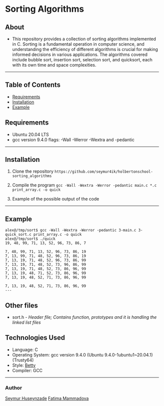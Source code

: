 # Sorting Algorithms

## About
- This repository provides a collection of sorting algorithms implemented in C. Sorting is a fundamental operation in computer science, and understanding the efficiency of different algorithms is crucial for making informed decisions in various applications. The algorithms covered include bubble sort, insertion sort, selection sort, and quicksort, each with its own time and space complexities.
---

## Table of Contents
- [Requirements](#requirements)
- [Installation](#installation)
- [Example](#example)

## Requirements
- Ubuntu 20.04 LTS
- gcc version 9.4.0 flags: -Wall -Werror -Wextra and -pedantic
---

## Installation
1. Clone the repository
`https://github.com/seymur4ik/holbertonschool-sorting_algorithms`

2. Compile the program
`gcc -Wall -Wextra -Werror -pedantic main.c *.c print_array.c -o quick`

3. Example of the possible output of the code

---

## Example
```
alex@/tmp/sort$ gcc -Wall -Wextra -Werror -pedantic 3-main.c 3-quick_sort.c print_array.c -o quick
alex@/tmp/sort$ ./quick
19, 48, 99, 71, 13, 52, 96, 73, 86, 7

7, 48, 99, 71, 13, 52, 96, 73, 86, 19
7, 13, 99, 71, 48, 52, 96, 73, 86, 19
7, 13, 19, 71, 48, 52, 96, 73, 86, 99
7, 13, 19, 71, 48, 52, 73, 96, 86, 99
7, 13, 19, 71, 48, 52, 73, 86, 96, 99
7, 13, 19, 48, 71, 52, 73, 86, 96, 99
7, 13, 19, 48, 52, 71, 73, 86, 96, 99

7, 13, 19, 48, 52, 71, 73, 86, 96, 99
---
```
## Other files

- sort.h - *Header file; Contains function, prototypes and it is handling the linked list files*
   
## Technologies Used
* Language: C
* Operating System: gcc version 9.4.0 (Ubuntu 9.4.0-1ubuntu1~20.04.1) (Trusty64)
* Style: [Betty](https://github.com/holbertonschool/Betty)
* Compiler: GCC
---

### Author
<a href = "https://github.com/seymur4ik">Seymur Huseynzade</a>
<a href = "https://github.com/fatimasgit"> Fatima Mammadova</a>
